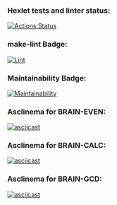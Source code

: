 ### Hexlet tests and linter status:

[![Actions Status](https://github.com/DamirFM/frontend-project-lvl1/workflows/hexlet-check/badge.svg)](https://github.com/DamirFM/frontend-project-lvl1/actions)

### make-lint Badge:

[![Lint](https://github.com/DamirFM/frontend-project-lvl1/workflows/make-lint/badge.svg)](https://github.com/DamirFM/frontend-project-lvl1/actions)

### Maintainability Badge:
[![Maintainability](https://api.codeclimate.com/v1/badges/6625d39ccf04938eabca/maintainability)](https://codeclimate.com/github/DamirFM/frontend-project-lvl1/maintainability)

### Asclinema for BRAIN-EVEN:
[![asciicast](https://asciinema.org/a/hnXNHX53yVoeXyyvHs7Sqqoak.svg)](https://asciinema.org/a/hnXNHX53yVoeXyyvHs7Sqqoak)

### Asclinema for BRAIN-CALC:
[![asciicast](https://asciinema.org/a/KSQ7ajGTjplmCVb3FS5kht18r.svg)](https://asciinema.org/a/KSQ7ajGTjplmCVb3FS5kht18r)

### Asclinema for BRAIN-GCD:
[![asciicast](https://asciinema.org/a/ATHYbdJENFcDGNmQUANAq8Uev.svg)](https://asciinema.org/a/ATHYbdJENFcDGNmQUANAq8Uev)